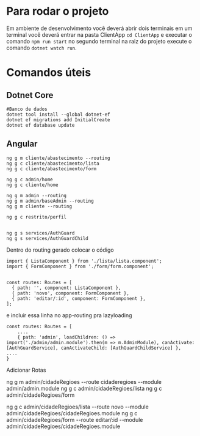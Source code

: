 # Para rodar o projeto

Em ambiente de desenvolvimento você deverá abrir dois terminais em um terminal você deverá entrar na pasta ClientApp `cd ClientApp` e executar o comando `npm run start` no segundo terminal na raiz do projeto execute o comando `dotnet watch run`.



# Comandos  úteis 

## Dotnet Core

    #Banco de dados
    dotnet tool install --global dotnet-ef    
    dotnet ef migrations add InitialCreate
    dotnet ef database update


## Angular

```
ng g m cliente/abastecimento --routing
ng g c cliente/abastecimento/lista
ng g c cliente/abastecimento/form 

ng g c admin/home
ng g c cliente/home

ng g m admin --routing
ng g m admin/baseAdmin --routing
ng g m cliente --routing

ng g c restrito/perfil


ng g s services/AuthGuard
ng g s services/AuthGuardChild
```

Dentro do routing gerado colocar o código

```
import { ListaComponent } from './lista/lista.component';
import { FormComponent } from './form/form.component';


const routes: Routes = [
  { path: '', component: ListaComponent },
  { path: 'novo', component: FormComponent },
  { path: 'editar/:id', component: FormComponent },
];
```

e incluir essa linha no app-routing pra lazyloading

```
const routes: Routes = [ 
    ....
    { path: 'admin', loadChildren: () => import('./admin/admin.module').then(m => m.AdminModule), canActivate: [AuthGuardService], canActivateChild: [AuthGuardChildService] },
....
}
```



Adicionar Rotas

ng g m admin/cidadeRegioes --route cidaderegioes --module admin/admin.module
ng g c admin/cidadeRegioes/lista
ng g c admin/cidadeRegioes/form 

ng g c admin/cidadeRegioes/lista --route novo --module admin/cidadeRegioes/cidadeRegioes.module
ng g c admin/cidadeRegioes/form --route editar/:id --module admin/cidadeRegioes/cidadeRegioes.module
